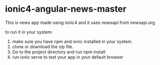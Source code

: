 # ionic4-angular-news-master

This is news app made using ionic4 and it uses newsapi from newsapi.org 

to run it in your system:
1) make sure you have npm and ionic installed in your system.
2) clone or download the zip file.
3) Go to the project directory and run npm install 
4) run ionic serve to test your app in your default browser
